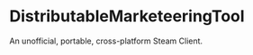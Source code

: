 DistributableMarketeeringTool
=============================

An unofficial, portable, cross-platform Steam Client.
